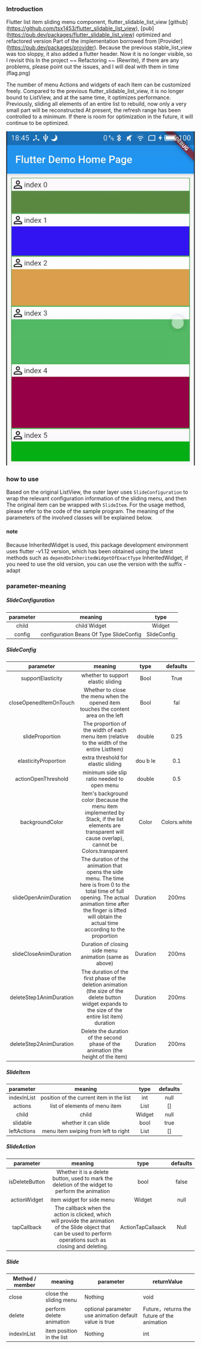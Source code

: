 ### Introduction

Flutter list item sliding menu component, flutter_slidable_list_view [github] (https://github.com/tsx1453/flutter_slidable_list_view), [pub] (https://pub.dev/packages/flutter_slidable_list_view) optimized and refactored version
Part of the implementation borrowed from [Provider] (https://pub.dev/packages/provider). Because the previous stable_list_view was too sloppy, it also added a flutter header. Now it is no longer visible, so I revisit this In the project ~~ Refactoring ~~ (Rewrite), if there are any problems, please point out the issues, and I will deal with them in time (flag.png)


The number of menu Actions and widgets of each Item can be customized freely. Compared to the previous flutter_slidable_list_view, it is no longer bound to ListView, and at the same time, it optimizes performance. Previously, sliding all elements of an entire list to rebuild, now only a very small part will be reconstructed At present, the refresh range has been controlled to a minimum. If there is room for optimization in the future, it will continue to be optimized.


![example](./slide_item_example.gif)

### how to use

Based on the original ListView, the outer layer uses `SlideConfiguration` to wrap the relevant configuration information of the sliding menu, and then
The original item can be wrapped with `SlideItem`. For the usage method, please refer to the code of the sample program. The meaning of the parameters of the involved classes will be explained below.

#### note
Because InheritedWidget is used, this package development environment uses flutter -v1.12 version, which has been obtained using the latest methods such as `dependOnInheritedWidgetOfExactType`
InheritedWidget, if you need to use the old version, you can use the version with the suffix -adapt

### parameter-meaning

##### SlideConfiguration

| parameter|  meaning | type |
|:-:| :-: |:-:|
|  child |child Widget | Widget |
| config | configuration Beans Of Type SlideConfig | SlideConfig |

##### SlideConfig

|          parameter           |                             meaning                             |   type   |    defaults    |
| :---------------------: | :----------------------------------------------------------: | :------: | :----------: |
|    supportElasticity    | whether to support elastic sliding |   Bool   |     True     |
| closeOpenedItemOnTouch  |  Whether to close the menu when the opened item touches the content area on the left |   Bool   |     fal      |
|     slideProportion     |   The proportion of the width of each menu item (relative to the width of the entire ListItem)   |  double  |     0.25     |
|  elasticityProportion   |                    extra threshold for elastic sliding                    | dou b le |     0.1      |
|   actionOpenThreshold   |                minimum side slip ratio needed to open menu               |  double  |     0.5      |
|     backgroundColor     | Item's background color (because the menu item implemented by Stack, if the list elements are transparent will cause overlap), cannot be Colors.transparent |  Color   | Colors.white |
|  slideOpenAnimDuration  | The duration of the animation that opens the side menu. The time here is from 0 to the total time of full opening. The actual animation time after the finger is lifted will obtain the actual time according to the proportion | Duration |    200ms     |
| slideCloseAnimDuration  |            Duration of closing side menu animation (same as above)         | Duration |    200ms     |
| deleteStep1AnimDuration | The duration of the first phase of the deletion animation (the size of the delete button widget expands to the size of the entire list item) duration | Duration |    200ms     |
| deleteStep2AnimDuration |          Delete the duration of the second phase of the animation (the height of the item)        | Duration |    200ms     |


##### SlideItem

|    parameter     |          meaning          |type| defaults |
| :---------: | :--------------------: | :--------------: | :----: |
| indexInList | position of the current item in the list |       int        |  null  |
|   actions   |   list of elements of menu item   | List<SlideAction> |  []  |
|    child    |         child          |      Widget      |  null  |
|  slidable   |      whether it can slide      |       bool       |  true  |
| leftActions| menu item swiping from left to right | List<SlideAction> | [] |



##### SlideAction

|      parameter      |                             meaning                             |       type        | defaults |
| :------------: | :----------------------------------------------------------: | :---------------: | :----: |
| isDeleteButton |          Whether it is a delete button, used to mark the deletion of the widget to perform the animation    |       bool        | false  |
|  actionWidget  |        item widget for side menu          |      Widget       |  null  |
|  tapCallback   | The callback when the action is clicked, which will provide the animation of the Slide object that can be used to perform operations such as closing and deleting. | ActionTapCallaack |  Null  |



##### Slide

| Method / member   | meaning| parameter           | returnValue      |
| ----------- | -------------------- | ----------------------------- | ---------------------------- |
| close       | close the sliding menu       | Nothing                           | void                         |
| delete      | perform delete animation    | optional parameter use animation default value is true | Future，returns the future of the animation |
| indexInList | item position in the list | Nothing                            | int                          |








